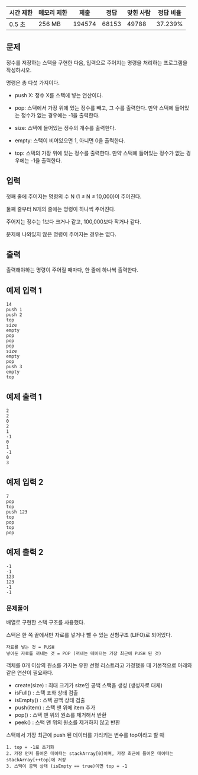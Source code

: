 | 시간 제한 | 메모리 제한 | 제출 | 정답 | 맞힌 사람 | 정답 비율 |
| --- | --- | --- | --- | --- | --- |
| 0.5 초 | 256 MB | 194574 | 68153 | 49788 | 37.239% |

## 문제

정수를 저장하는 스택을 구현한 다음, 입력으로 주어지는 명령을 처리하는 프로그램을 작성하시오.

명령은 총 다섯 가지이다.

- push X: 정수 X를 스택에 넣는 연산이다.

- pop: 스택에서 가장 위에 있는 정수를 빼고, 그 수를 출력한다.  만약 스택에 들어있는 정수가 없는 경우에는 -1을 출력한다.

- size: 스택에 들어있는 정수의 개수를 출력한다.

- empty: 스택이 비어있으면 1, 아니면 0을 출력한다.

- top: 스택의 가장 위에 있는 정수를 출력한다. 만약 스택에 들어있는 정수가 없는 경우에는 -1을 출력한다.

## 입력

첫째 줄에 주어지는 명령의 수 N (1 ≤ N ≤ 10,000)이 주어진다. 

둘째 줄부터 N개의 줄에는 명령이 하나씩 주어진다. 

주어지는 정수는 1보다 크거나 같고, 100,000보다 작거나 같다. 

문제에 나와있지 않은 명령이 주어지는 경우는 없다.

## 출력

출력해야하는 명령이 주어질 때마다, 한 줄에 하나씩 출력한다.

## 예제 입력 1

```
14
push 1
push 2
top
size
empty
pop
pop
pop
size
empty
pop
push 3
empty
top
```

## 예제 출력 1

```
2
2
0
2
1
-1
0
1
-1
0
3
```

## 예제 입력 2

```
7
pop
top
push 123
top
pop
top
pop
```

## 예제 출력 2

```
-1
-1
123
123
-1
-1
```

### 문제풀이

배열로 구현한 스택 구조를 사용했다.

스택은 한 쪽 끝에서만 자료를 넣거나 뺄 수 있는 선형구조 (LIFO)로 되어있다. 

```
자료를 넣는 것 = PUSH
넣어둔 자료를 꺼내는 것 = POP (꺼내는 데이터는 가장 최근에 PUSH 된 것)
```

객체를 0개 이상의 원소를 가지는 유한 선형 리스트라고 가정했을 때 기본적으로 아래와 같은 연산이 필요하다.

- create(size) : 최대 크기가 size인 공백 스택을 생성 (생성자로 대체)
- isFull() : 스택 포화 상태 검출
- isEmpty() : 스택 공백 상태 검출
- push(item) : 스택 맨 위에 item 추가
- pop() : 스택 맨 위의 원소를 제거해서 반환
- peek() : 스택 맨 위의 원소를 제거하지 않고 반환

스택에서 가장 최근에 push 된 데이터를 가리키는 변수를 top이라고 할 때 
```
1. top = -1로 초기화
2. 가장 먼저 들어온 데이터는 stackArray[0]이며, 가장 최근에 들어온 데이터는 stackArray[++top]에 저장 
3. 스택이 공백 상태 (isEmpty == true)이면 top = -1
```
